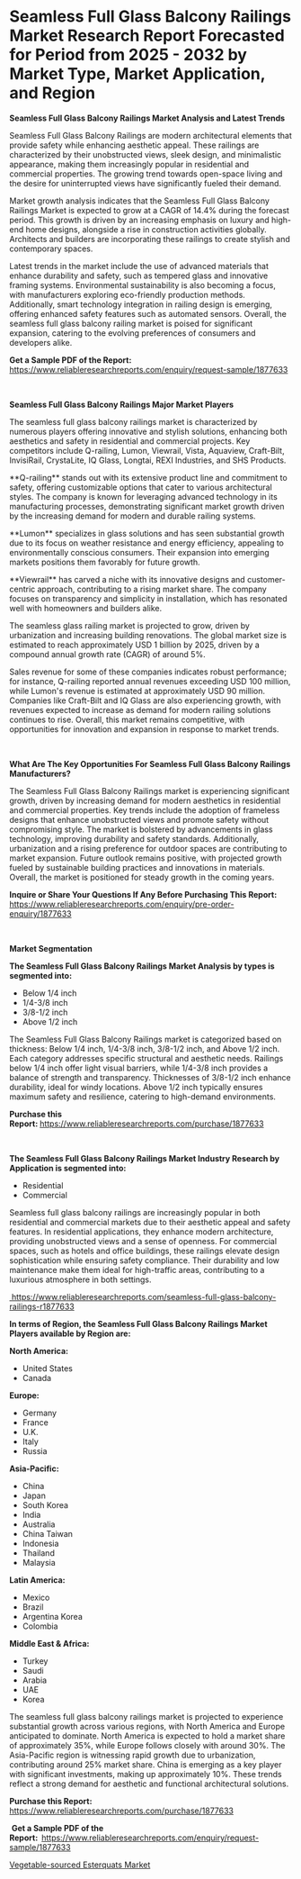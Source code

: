 <p><h1>Seamless Full Glass Balcony Railings Market Research Report Forecasted for Period from 2025 -  2032 by Market Type, Market Application, and Region</h1></p><p><strong>Seamless Full Glass Balcony Railings Market Analysis and Latest Trends</strong></p>
<p><p>Seamless Full Glass Balcony Railings are modern architectural elements that provide safety while enhancing aesthetic appeal. These railings are characterized by their unobstructed views, sleek design, and minimalistic appearance, making them increasingly popular in residential and commercial properties. The growing trend towards open-space living and the desire for uninterrupted views have significantly fueled their demand.</p><p>Market growth analysis indicates that the Seamless Full Glass Balcony Railings Market is expected to grow at a CAGR of 14.4% during the forecast period. This growth is driven by an increasing emphasis on luxury and high-end home designs, alongside a rise in construction activities globally. Architects and builders are incorporating these railings to create stylish and contemporary spaces.</p><p>Latest trends in the market include the use of advanced materials that enhance durability and safety, such as tempered glass and innovative framing systems. Environmental sustainability is also becoming a focus, with manufacturers exploring eco-friendly production methods. Additionally, smart technology integration in railing design is emerging, offering enhanced safety features such as automated sensors. Overall, the seamless full glass balcony railing market is poised for significant expansion, catering to the evolving preferences of consumers and developers alike.</p></p>
<p><strong>Get a Sample PDF of the Report:&nbsp;</strong> <a href="https://www.reliableresearchreports.com/enquiry/request-sample/1877633?utm_campaign=3283&utm_medium=2&utm_source=Github&utm_content=ia&utm_term=03042025&utm_id=seamless-full-glass-balcony-railings">https://www.reliableresearchreports.com/enquiry/request-sample/1877633</a></p>
<p>&nbsp;</p>
<p><strong>Seamless Full Glass Balcony Railings Major Market Players</strong></p>
<p><p>The seamless full glass balcony railings market is characterized by numerous players offering innovative and stylish solutions, enhancing both aesthetics and safety in residential and commercial projects. Key competitors include Q-railing, Lumon, Viewrail, Vista, Aquaview, Craft-Bilt, InvisiRail, CrystaLite, IQ Glass, Longtai, REXI Industries, and SHS Products.</p><p>**Q-railing** stands out with its extensive product line and commitment to safety, offering customizable options that cater to various architectural styles. The company is known for leveraging advanced technology in its manufacturing processes, demonstrating significant market growth driven by the increasing demand for modern and durable railing systems.</p><p>**Lumon** specializes in glass solutions and has seen substantial growth due to its focus on weather resistance and energy efficiency, appealing to environmentally conscious consumers. Their expansion into emerging markets positions them favorably for future growth.</p><p>**Viewrail** has carved a niche with its innovative designs and customer-centric approach, contributing to a rising market share. The company focuses on transparency and simplicity in installation, which has resonated well with homeowners and builders alike.</p><p>The seamless glass railing market is projected to grow, driven by urbanization and increasing building renovations. The global market size is estimated to reach approximately USD 1 billion by 2025, driven by a compound annual growth rate (CAGR) of around 5%.</p><p>Sales revenue for some of these companies indicates robust performance; for instance, Q-railing reported annual revenues exceeding USD 100 million, while Lumon's revenue is estimated at approximately USD 90 million. Companies like Craft-Bilt and IQ Glass are also experiencing growth, with revenues expected to increase as demand for modern railing solutions continues to rise. Overall, this market remains competitive, with opportunities for innovation and expansion in response to market trends.</p></p>
<p>&nbsp;</p>
<p><strong>What Are The Key Opportunities For Seamless Full Glass Balcony Railings Manufacturers?</strong></p>
<p><p>The Seamless Full Glass Balcony Railings market is experiencing significant growth, driven by increasing demand for modern aesthetics in residential and commercial properties. Key trends include the adoption of frameless designs that enhance unobstructed views and promote safety without compromising style. The market is bolstered by advancements in glass technology, improving durability and safety standards. Additionally, urbanization and a rising preference for outdoor spaces are contributing to market expansion. Future outlook remains positive, with projected growth fueled by sustainable building practices and innovations in materials. Overall, the market is positioned for steady growth in the coming years.</p></p>
<p><strong>Inquire or Share Your Questions If Any Before Purchasing This Report:</strong> <a href="https://www.reliableresearchreports.com/enquiry/pre-order-enquiry/1877633?utm_campaign=3283&utm_medium=2&utm_source=Github&utm_content=ia&utm_term=03042025&utm_id=seamless-full-glass-balcony-railings">https://www.reliableresearchreports.com/enquiry/pre-order-enquiry/1877633</a></p>
<p>&nbsp;</p>
<p><strong>Market Segmentation</strong></p>
<p><strong>The Seamless Full Glass Balcony Railings Market Analysis by types is segmented into:</strong></p>
<p><ul><li>Below 1/4 inch</li><li>1/4-3/8 inch</li><li>3/8-1/2 inch</li><li>Above 1/2 inch</li></ul></p>
<p><p>The Seamless Full Glass Balcony Railings market is categorized based on thickness: Below 1/4 inch, 1/4-3/8 inch, 3/8-1/2 inch, and Above 1/2 inch. Each category addresses specific structural and aesthetic needs. Railings below 1/4 inch offer light visual barriers, while 1/4-3/8 inch provides a balance of strength and transparency. Thicknesses of 3/8-1/2 inch enhance durability, ideal for windy locations. Above 1/2 inch typically ensures maximum safety and resilience, catering to high-demand environments.</p></p>
<p><strong>Purchase this Report:&nbsp;</strong><a href="https://www.reliableresearchreports.com/purchase/1877633?utm_campaign=3283&utm_medium=2&utm_source=Github&utm_content=ia&utm_term=03042025&utm_id=seamless-full-glass-balcony-railings">https://www.reliableresearchreports.com/purchase/1877633</a></p>
<p>&nbsp;</p>
<p><strong>The Seamless Full Glass Balcony Railings Market Industry Research by Application is segmented into:</strong></p>
<p><ul><li>Residential</li><li>Commercial</li></ul></p>
<p><p>Seamless full glass balcony railings are increasingly popular in both residential and commercial markets due to their aesthetic appeal and safety features. In residential applications, they enhance modern architecture, providing unobstructed views and a sense of openness. For commercial spaces, such as hotels and office buildings, these railings elevate design sophistication while ensuring safety compliance. Their durability and low maintenance make them ideal for high-traffic areas, contributing to a luxurious atmosphere in both settings.</p></p>
<p><a href="https://www.reliableresearchreports.com/seamless-full-glass-balcony-railings-r1877633?utm_campaign=3283&utm_medium=2&utm_source=Github&utm_content=ia&utm_term=03042025&utm_id=seamless-full-glass-balcony-railings">&nbsp;https://www.reliableresearchreports.com/seamless-full-glass-balcony-railings-r1877633</a></p>
<p><strong>In terms of Region, the Seamless Full Glass Balcony Railings Market Players available by Region are:</strong></p>
<p>
    <p> <strong> North America: </strong>
        <ul>
            <li>United States</li>
            <li>Canada</li>
        </ul>
        </p> 
    <p> <strong> Europe: </strong>
        <ul>
            <li>Germany</li>
            <li>France</li>
            <li>U.K.</li>
            <li>Italy</li>
            <li>Russia</li>
        </ul>
        </p> 
    <p> <strong> Asia-Pacific: </strong>
        <ul>
            <li>China</li>
            <li>Japan</li>
            <li>South Korea</li>
            <li>India</li>
            <li>Australia</li>
            <li>China Taiwan</li>
            <li>Indonesia</li>
            <li>Thailand</li>
            <li>Malaysia</li>
        </ul>
        </p> 
    <p> <strong> Latin America: </strong>
        <ul>
            <li>Mexico</li>
            <li>Brazil</li>
            <li>Argentina Korea</li>
            <li>Colombia</li>
        </ul>
        </p> 
    <p> <strong> Middle East & Africa: </strong>
        <ul>
            <li>Turkey</li>
            <li>Saudi</li>
            <li>Arabia</li>
            <li>UAE</li>
            <li>Korea</li>
        </ul>
    </p>
    </p>
<p><p>The seamless full glass balcony railings market is projected to experience substantial growth across various regions, with North America and Europe anticipated to dominate. North America is expected to hold a market share of approximately 35%, while Europe follows closely with around 30%. The Asia-Pacific region is witnessing rapid growth due to urbanization, contributing around 25% market share. China is emerging as a key player with significant investments, making up approximately 10%. These trends reflect a strong demand for aesthetic and functional architectural solutions.</p></p>
<p><strong>Purchase this Report: </strong><a href="https://www.reliableresearchreports.com/purchase/1877633?utm_campaign=3283&utm_medium=2&utm_source=Github&utm_content=ia&utm_term=03042025&utm_id=seamless-full-glass-balcony-railings">https://www.reliableresearchreports.com/purchase/1877633</a></p>
<p>&nbsp;<strong>Get a Sample PDF of the Report:&nbsp;&nbsp;</strong><a href="https://www.reliableresearchreports.com/enquiry/request-sample/1877633?utm_campaign=3283&utm_medium=2&utm_source=Github&utm_content=ia&utm_term=03042025&utm_id=seamless-full-glass-balcony-railings">https://www.reliableresearchreports.com/enquiry/request-sample/1877633</a></p>
<p><strong></strong></p>
<p><p><a href="https://github.com/plawragarile/Market-Research-Report-List-1/blob/main/vegetable-sourced-esterquats-market.md?utm_campaign=3283&utm_medium=2&utm_source=Github&utm_content=ia&utm_term=03042025&utm_id=seamless-full-glass-balcony-railings">Vegetable-sourced Esterquats Market</a></p></p>